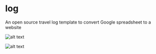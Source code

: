 # log
An open source travel log template to convert Google spreadsheet to a website

![alt text](https://github.com/log/images/screenshots.png "Screenshot")

![alt text](https://github.com/log/images/screenshots.png "Screenshot")
